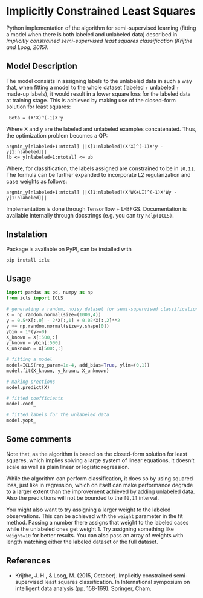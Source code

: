 # Implicitly Constrained Least Squares

Python implementation of the algorithm for semi-supervised learning (fitting a model when there is both labeled and unlabeled data) described in _Implicitly constrained semi-supervised least squares classification (Krijthe and Loog, 2015)_.

## Model Description
The model consists in assigning labels to the unlabeled data in such a way that, when fitting a model to the whole dataset (labeled + unlabeled + made-up labels), it would result in a lower square loss for the labeled data at training stage. This is achieved by making use of the closed-form solution for least squares:

``` Beta = (X'X)^(-1)X'y```

Where X and y are the labeled and unlabeled examples concatenated. Thus, the optimization problem becomes a QP:

```
argmin_y[nlabeled+1:ntotal] ||X[1:nlabeled](X'X)^(-1)X'y - y[1:nlabeled]||
lb <= y[nlabeled+1:ntotal] <= ub
```

Where, for classification, the labels assigned are constrained to be in ```[0,1]```. The formula can be further expanded to incorporate L2 regularization and case weights as follows:

```argmin_y[nlabeled+1:ntotal] ||X[1:nlabeled](X'WX+LI)^(-1)X'Wy - y[1:nlabeled]||```


Implementation is done through Tensorflow + L-BFGS. Documentation is available internally through docstrings (e.g. you can try ```help(ICLS)```.


## Instalation
Package is available on PyPI, can be installed with

```pip install icls```

## Usage
```python
import pandas as pd, numpy as np
from icls import ICLS

# generating a random, noisy dataset for semi-supervised classification
X = np.random.normal(size=(1000,4))
y = 0.5*X[:,0] - 2*X[:,1] + 0.02*X[:,2]**2
y += np.random.normal(size=y.shape[0])
ybin = 1*(y>=0)
X_known = X[:500,:]
y_known = ybin[:500]
X_unknown = X[500:,:]

# fitting a model
model=ICLS(reg_param=1e-4, add_bias=True, ylim=(0,1))
model.fit(X_known, y_known, X_unknown)

# making prections
model.predict(X)

# fitted coefficients
model.coef_

# fitted labels for the unlabeled data
model.yopt_
```


## Some comments
Note that, as the algorithm is based on the closed-form solution for least squares, which implies solving a large system of linear equations, it doesn’t scale as well as plain linear or logistic regression.

While the algorithm can perform classification, it does so by using squared loss, just like in regression, which on itself can make performance degrade to a larger extent than the improvement achieved by adding unlabeled data. Also the predictions will not be bounded to the ```[0,1]``` interval.

You might also want to try assigning a larger weight to the labeled observations. This can be achieved with the ```weight``` parameter in the fit method. Passing a number there assigns that weight to the labeled cases while the unlabeled ones get weight 1. Try assigning something like ```weight=10``` for better results. You can also pass an array of weights with length matching either the labeled dataset or the full dataset.


## References
* Krijthe, J. H., & Loog, M. (2015, October). Implicitly constrained semi-supervised least squares classification. In International symposium on intelligent data analysis (pp. 158-169). Springer, Cham.
